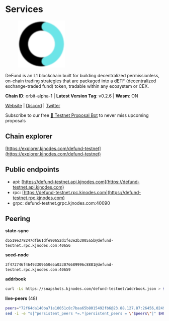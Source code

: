 # Services

<figure><img src="https://raw.githubusercontent.com/kj89/cosmos-images/main/logos/defund.png" width="150" alt=""><figcaption></figcaption></figure>

DeFund is an L1 blockchain built for building decentralized permissionless,  on-chain trading strategies that are packaged into a dETF (decentralized  exchange-traded fund) token, tradable within any ecosystem or CEX.

**Chain ID**: orbit-alpha-1 | **Latest Version Tag**: v0.2.6 | **Wasm**: ON

[Website](https://www.defund.app) | [Discord](https://discord.gg/FV26pRPZ3P) | [Twitter](https://twitter.com/defund_finance)



Subscribe to our free [🤖 Testnet Proposal Bot](https://t.me/kjnodes_testnet_proposal_bot) to never miss upcoming proposals


## Chain explorer
[https://explorer.kjnodes.com/defund-testnet](https://explorer.kjnodes.com/defund-testnet)

## Public endpoints

* api: [https://defund-testnet.api.kjnodes.com](https://defund-testnet.api.kjnodes.com)
* rpc: [https://defund-testnet.rpc.kjnodes.com](https://defund-testnet.rpc.kjnodes.com)
* grpc: defund-testnet.grpc.kjnodes.com:40090

## Peering

**state-sync**

```text
d5519e378247dfb61dfe90652d1fe3e2b3005a5b@defund-testnet.rpc.kjnodes.com:40656
```

**seed-node**

```text
3f472746f46493309650e5a033076689996c8881@defund-testnet.rpc.kjnodes.com:40659
```

**addrbook**
```bash
curl -Ls https://snapshots.kjnodes.com/defund-testnet/addrbook.json > $HOME/.defund/config/addrbook.json
```

**live-peers** (48)
```bash
peers="72f64da140ba71e10051c8c7baa65b8015492fb6@23.88.127.87:26456,024981c993824fb347e3b007cbbabec211925bf1@144.91.89.149:30656,00ba58e696fa86b7b4e63500f32e6de988436d75@109.123.243.232:26656,c806a2e792811afb419c9ff8edd793369c722394@135.181.28.80:26656,f73e9001c781578ebbb157bb030b3b8f332e7800@94.19.249.187:34656,27f7bccc37a53b91b2307936f739158eadde66ce@185.187.169.223:26656,d9516be6f5fffad9d2fa4354126c46ca5a6c9310@154.53.55.128:30656,97830281d2d1823221b3e153c6770a0d3a466eca@185.206.212.131:26656,72dca5309121e1690a1efea3b7b093880dff8588@95.111.243.139:26656,567579323821cfa5c073f9dc2e1ed29967a4562a@65.108.87.136:40656,39a220281079e84ca0cc4217be0e64699e48b639@109.123.247.238:26656,2425a645f1b375c4d61857a7010841d4baf74a1b@109.195.131.79:36656,14a7405ac48398620de5f44a725dd1702764eade@93.183.211.207:26656,d335971cdc91fbde5dba5ae54cae3c90de92b4c4@65.108.141.39:26656,abbc60085d99786a6d51b0164285e686d6026090@116.203.118.46:26456,14d989a7ff26fd1aba1349497bb9ab0f8ed5c078@109.123.254.14:26656,64c045f78cf1c126e2e2da4837a4f3b91a14bb65@154.26.128.79:40656,6f2a7f58d0fd205582445d2113c419f91b42dd4a@86.48.25.249:26656,54c5d40305b27376aace60d96b4840613d5257d1@65.109.137.77:26456,e3c348467a8c88c0f65e2ca8a71875d2a384b8b4@185.16.39.19:60656,4739d4708a7ca86c086a1af6a1ff432e6f5947b8@38.242.239.193:29656,3c691a4272406cd8819f39f8283389e6790cd630@92.119.112.25:26656,1073a531a4daea78c6a9ea840bb5c2b6c2941e07@154.53.54.11:30656,7d9853992a3ce9a88d5e052c333bddf99d923b82@86.102.123.237:18656,f31bb89bdb7c2d7867872f9fbbdda3d3d6a9a609@5.78.44.148:26456,7100cb994314876ee35c9e61586826011c84780b@162.55.1.2:33656,41605a6e5b6e22e349e67e8f9088ac93b958e104@45.94.58.246:40656,d1befae2fc3ed0e3b8ae0c7bd124f80fd3277289@157.90.124.40:26456,b8f0bee92d7b87ec4b9abf15888fefb6d2e07092@142.44.143.93:24656,e0fe1fd473a399b332280257e53f1fde933b3c5e@109.110.63.204:26656,562a1ddd62988fec2cd02c6edfbe5f8ae9e70018@167.235.246.156:26456,653e48d6f56d83b5b55fdd72e3bcd3d6bdd8c2d7@95.216.204.82:26456,a3805eeb0db5404a14db10726671d73ed06d9b23@195.201.93.126:26456,6553129bd6a1426b8d3ef123048dde94410f5b23@77.73.131.126:26656,e1fcdb767a6e3125fc9a1e059e27281af697c0a1@199.175.98.107:26656,852f66e5d0b61b5895625a91f8dc9fb9276745c7@85.239.243.216:26656,a1c9e8ba39405c61e8b6640a369afcf88d3e4ffe@135.181.128.19:40656,ba0abf77c2dec230a7ae06b32d1abf63dbd48642@5.9.82.120:60656,92d26b3bf89ba16ac09c7f8b7344bd70fa58c2de@195.122.251.149:26656,0108df8793ec07fa82ea202d54b70c603b827ea4@5.9.81.251:60656,4b5d6532439a806f023b67ade22412afb4fc72b4@154.12.245.255:30656,6f48fceec1c1e7db50efbc6154c2d4d869137a0c@178.18.248.84:26656,74602f765210336e185737d580955fedd874c457@164.68.103.181:26656,ec763355e3e165042b2cf7414543dd7ab23de9e7@135.181.102.43:26656,c5977c2a0b7c2f04e9b8ecfb1c7c03989c7658b4@65.109.138.133:26456,0f82938bb36a1c9692e4e413f0c25b34114c6611@93.183.211.211:26656,7995a0be03d2909d90b2a7711fab1fb836475d5a@38.242.140.36:26656,d5519e378247dfb61dfe90652d1fe3e2b3005a5b@65.109.68.190:40656"
sed -i -e "s|^persistent_peers *=.*|persistent_peers = \"$peers\"|" $HOME/.defund/config/config.toml
```
